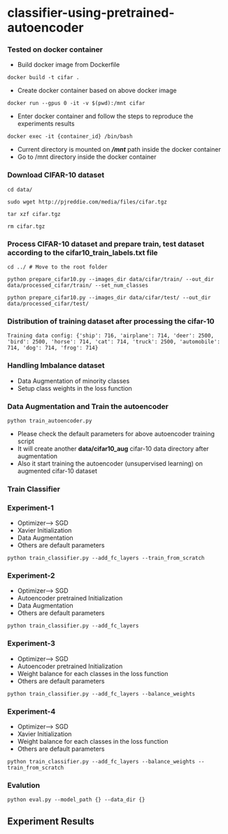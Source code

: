 # classifier-using-pretrained-autoencoder

### Tested on docker container

- Build docker image from Dockerfile
```
docker build -t cifar .
```

- Create docker container based on above docker image
```
docker run --gpus 0 -it -v $(pwd):/mnt cifar
```

- Enter docker container and follow the steps to reproduce the experiments results
```
docker exec -it {container_id} /bin/bash
```

- Current directory is mounted on ***/mnt*** path inside the docker container
- Go to /mnt directory inside the docker container


### Download CIFAR-10 dataset
```
cd data/

sudo wget http://pjreddie.com/media/files/cifar.tgz

tar xzf cifar.tgz

rm cifar.tgz
```

### Process CIFAR-10 dataset and prepare train, test dataset according to the cifar10_train_labels.txt file
```
cd ../ # Move to the root folder

python prepare_cifar10.py --images_dir data/cifar/train/ --out_dir data/processed_cifar/train/ --set_num_classes

python prepare_cifar10.py --images_dir data/cifar/test/ --out_dir data/processed_cifar/test/

```

### Distribution of training dataset after processing the cifar-10
```
Training data config: {'ship': 716, 'airplane': 714, 'deer': 2500, 'bird': 2500, 'horse': 714, 'cat': 714, 'truck': 2500, 'automobile': 714, 'dog': 714, 'frog': 714}
```

### Handling Imbalance dataset
- Data Augmentation of minority classes
- Setup class weights in the loss function

### Data Augmentation and Train the autoencoder

```
python train_autoencoder.py
```
- Please check the default parameters for above autoencoder training script
- It will create another **data/cifar10_aug** cifar-10 data directory after augmentation
- Also it start training the autoencoder (unsupervised learning) on augmented cifar-10 dataset

### Train Classifier

### Experiment-1
- Optimizer--> SGD
- Xavier Initialization
- Data Augmentation
- Others are default parameters

```
python train_classifier.py --add_fc_layers --train_from_scratch
```

### Experiment-2
- Optimizer--> SGD
- Autoencoder pretrained Initialization
- Data Augmentation
- Others are default parameters
```
python train_classifier.py --add_fc_layers
```

### Experiment-3
- Optimizer--> SGD
- Autoencoder pretrained Initialization
- Weight balance for each classes in the loss function
- Others are default parameters
```
python train_classifier.py --add_fc_layers --balance_weights
```

### Experiment-4
- Optimizer--> SGD
- Xavier Initialization
- Weight balance for each classes in the loss function
- Others are default parameters

```
python train_classifier.py --add_fc_layers --balance_weights --train_from_scratch
```

### Evalution

```
python eval.py --model_path {} --data_dir {}
```

## Experiment Results


